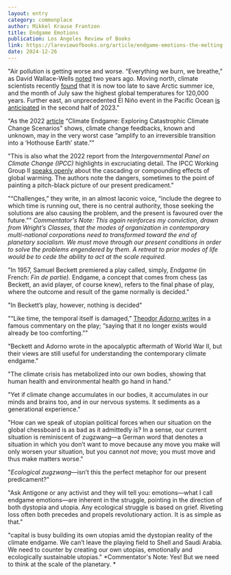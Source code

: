 ```yaml
---
layout: entry
category: commonplace
author: Mikkel Krause Frantzen
title: Endgame Emotions
publication: Los Angeles Review of Books
link: https://lareviewofbooks.org/article/endgame-emotions-the-melting-of-time-the-mourning-of-the-world/
date: 2024-12-26
---
```


"Air pollution is getting worse and worse. “Everything we burn, we breathe,” as David Wallace-Wells [noted](https://www.lrb.co.uk/the-paper/v43/n23/david-wallace-wells/ten-million-a-year) two years ago. Moving north, climate scientists recently [found](https://www.theguardian.com/environment/2023/jun/06/too-late-now-to-save-arctic-summer-ice-climate-scientists-find?CMP=share_btn_tw) that it is now too late to save Arctic summer ice, and the month of July saw the highest global temperatures for 120,000 years. Further east, an unprecedented El Niño event in the Pacific Ocean [is anticipated](https://www.cpc.ncep.noaa.gov/products/analysis_monitoring/enso_advisory/ensodisc.shtml) in the second half of 2023."

"As the 2022 [article](https://www.pnas.org/doi/10.1073/pnas.2108146119) “Climate Endgame: Exploring Catastrophic Climate Change Scenarios” shows, climate change feedbacks, known and unknown, may in the very worst case “amplify to an irreversible transition into a ‘Hothouse Earth’ state.”"

"This is also what the 2022 report from the *Intergovernmental Panel on Climate Change (IPCC)* highlights in excruciating detail. The IPCC Working Group II [speaks openly](https://www.ipcc.ch/report/ar6/wg2/) about the cascading or compounding effects of global warming. The authors note the dangers, sometimes to the point of painting a pitch-black picture of our present predicament."

"“Challenges,” they write, in an almost laconic voice, “include the degree to which time is running out, there is no central authority, those seeking the solutions are also causing the problem, and the present is favoured over the future.”"
*Commentator's Note: This again reinforces my conviction, drawn from Wright’s Classes, that the modes of organization in contemporary multi-national corporations need to transformed toward the end of planetary socialism. We must move through our present conditions in order to solve the problems engendered by them. A retreat to prior modes of life would be to cede the ability to act at the scale required.*


"In 1957, Samuel Beckett premiered a play called, simply, *Endgame* (in French: *Fin de partie).* Endgame, a concept that comes from chess (as Beckett, an avid player, of course knew), refers to the final phase of play, where the outcome and result of the game normally is decided."

"In Beckett’s play, however, nothing is decided"

"“Like time, the temporal itself is damaged,” [Theodor Adorno writes](https://www.jstor.org/stable/488027) in a famous commentary on the play; “saying that it no longer exists would already be too comforting.”"

"Beckett and Adorno wrote in the apocalyptic aftermath of World War II, but their views are still useful for understanding the contemporary climate endgame."

"The climate crisis has metabolized into our own bodies, showing that human health and environmental health go hand in hand."

"Yet if climate change accumulates in our bodies, it accumulates in our minds and brains too, and in our nervous systems. It sediments as a generational experience."

"How can we speak of utopian political forces when our situation on the global chessboard is as bad as it admittedly is? In a sense, our current situation is reminiscent of zugzwang—a German word that denotes a situation in which you don’t want to move because any move you make will only worsen your situation, but you cannot *not* move; you must move and thus make matters worse."

"*Ecological zugzwang*—isn’t this the perfect metaphor for our present predicament?"

"Ask Antigone or any activist and they will tell you: emotions—what I call endgame emotions—are inherent in the struggle, pointing in the direction of both dystopia and utopia. Any ecological struggle is based on grief. Riveting loss often both precedes and propels revolutionary action. It is as simple as that."

"capital is busy building its own utopias amid the dystopian reality of the climate endgame. We can’t leave the playing field to Shell and Saudi Arabia. We need to counter by creating our own utopias, emotionally and ecologically sustainable utopias."
*Commentator's Note: Yes! But we need to think at the scale of the planetary. *
